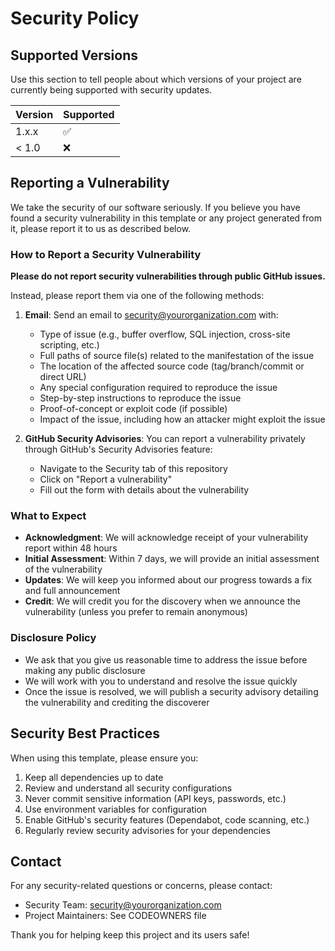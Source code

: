 # Security Policy

## Supported Versions

Use this section to tell people about which versions of your project are currently being supported with security updates.

| Version | Supported          |
| ------- | ------------------ |
| 1.x.x   | :white_check_mark: |
| < 1.0   | :x:                |

## Reporting a Vulnerability

We take the security of our software seriously. If you believe you have found a security vulnerability in this template or any project generated from it, please report it to us as described below.

### How to Report a Security Vulnerability

**Please do not report security vulnerabilities through public GitHub issues.**

Instead, please report them via one of the following methods:

1. **Email**: Send an email to security@yourorganization.com with:
   - Type of issue (e.g., buffer overflow, SQL injection, cross-site scripting, etc.)
   - Full paths of source file(s) related to the manifestation of the issue
   - The location of the affected source code (tag/branch/commit or direct URL)
   - Any special configuration required to reproduce the issue
   - Step-by-step instructions to reproduce the issue
   - Proof-of-concept or exploit code (if possible)
   - Impact of the issue, including how an attacker might exploit the issue

2. **GitHub Security Advisories**: You can report a vulnerability privately through GitHub's Security Advisories feature:
   - Navigate to the Security tab of this repository
   - Click on "Report a vulnerability"
   - Fill out the form with details about the vulnerability

### What to Expect

- **Acknowledgment**: We will acknowledge receipt of your vulnerability report within 48 hours
- **Initial Assessment**: Within 7 days, we will provide an initial assessment of the vulnerability
- **Updates**: We will keep you informed about our progress towards a fix and full announcement
- **Credit**: We will credit you for the discovery when we announce the vulnerability (unless you prefer to remain anonymous)

### Disclosure Policy

- We ask that you give us reasonable time to address the issue before making any public disclosure
- We will work with you to understand and resolve the issue quickly
- Once the issue is resolved, we will publish a security advisory detailing the vulnerability and crediting the discoverer

## Security Best Practices

When using this template, please ensure you:

1. Keep all dependencies up to date
2. Review and understand all security configurations
3. Never commit sensitive information (API keys, passwords, etc.)
4. Use environment variables for configuration
5. Enable GitHub's security features (Dependabot, code scanning, etc.)
6. Regularly review security advisories for your dependencies

## Contact

For any security-related questions or concerns, please contact:
- Security Team: security@yourorganization.com
- Project Maintainers: See CODEOWNERS file

Thank you for helping keep this project and its users safe!